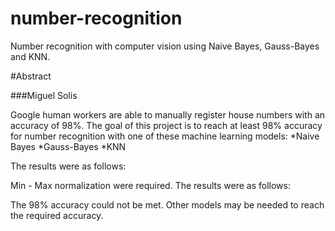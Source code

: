 # number-recognition
Number recognition with computer vision using Naive Bayes, Gauss-Bayes and KNN.


#Abstract

###Miguel Solis

Google human workers are able to manually register house numbers with an accuracy of 98%. The goal of this project is to reach at least 98% accuracy for number recognition with one of these machine learning models:
*Naive Bayes
*Gauss-Bayes
*KNN

The results were as follows:

Min - Max normalization were required. The results were as follows:

The 98% accuracy could not be met. Other models may be needed to reach the required accuracy. 
